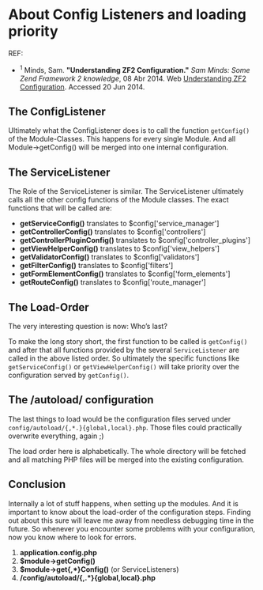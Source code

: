 # About Config Listeners and loading priority
REF:     

* <sup>1</sup> Minds, Sam. __"Understanding ZF2 Configuration."__ _Sam Minds: Some Zend Framework 2 knowledge_, 08 Abr 2014. Web [Understanding ZF2 Configuration](http://samminds.com/2013/04/understanding-zf2-configuration/). Accessed 20 Jun 2014.

## The ConfigListener

Ultimately what the ConfigListener does is to call the function `getConfig()` of the Module-Classes. This happens for every single Module. And all Module->getConfig() will be merged into one internal configuration.

## The ServiceListener

The Role of the ServiceListener is similar. The ServiceListener ultimately calls all the other config functions of the Module classes. The exact functions that will be called are:

* __getServiceConfig()__ translates to $config['service_manager']
* __getControllerConfig()__ translates to $config['controllers']
* __getControllerPluginConfig()__ translates to $config['controller_plugins']
* __getViewHelperConfig()__ translates to $config['view_helpers']
* __getValidatorConfig()__ translates to $config['validators']
* __getFilterConfig()__ translates to $config['filters']
* __getFormElementConfig()__ translates to $config['form_elements']
* __getRouteConfig()__ translates to $config['route_manager']

## The Load-Order

The very interesting question is now: Who’s last?

To make the long story short, the first function to be called is `getConfig()` and after that all functions provided by the several `ServiceListener` are called in the above listed order. So ultimately the specific functions like `getServiceConfig()` or `getViewHelperConfig()` will take priority over the configuration served by `getConfig()`.

## The /autoload/ configuration

The last things to load would be the configuration files served under `config/autoload/{,*.}{global,local}.php`. Those files could practically overwrite everything, again ;)

The load order here is alphabetically. The whole directory will be fetched and all matching PHP files will be merged into the existing configuration.

## Conclusion

Internally a lot of stuff happens, when setting up the modules. And it is important to know about the load-order of the configuration steps. Finding out about this sure will leave me away from needless debugging time in the future. So whenever you encounter some problems with your configuration, now you know where to look for errors.

1. __application.config.php__
2. __$module->getConfig()__
3. __$module->get{,*}Config()__ (or ServiceListeners)
4. __/config/autoload/{,.*}{global,local}.php__